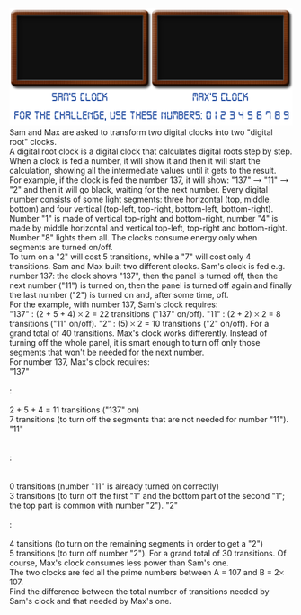   <img src="project/images/p_315_clocks.gif" />    Sam and Max are asked to transform two digital clocks into two "digital root" clocks.<br />  A digital root clock is a digital clock that calculates digital roots step by step.    When a clock is fed a number, it will show it and then it will start the calculation, showing all the intermediate values until it gets to the result.<br />  For example, if the clock is fed the number 137, it will show: "137" <img src='images/symbol_maps.gif' width='15' height='7' alt='&rarr;' border='0' style='vertical-align:middle;' /> "11" <img src='images/symbol_maps.gif' width='15' height='7' alt='&rarr;' border='0' style='vertical-align:middle;' /> "2" and then it will go black, waiting for the next number.    Every digital number consists of some light segments: three horizontal (top, middle, bottom) and four vertical (top-left, top-right, bottom-left, bottom-right).<br />  Number "1" is made of vertical top-right and bottom-right, number "4" is made by middle horizontal and vertical top-left, top-right and bottom-right. Number "8" lights them all.    The clocks consume energy only when segments are turned on/off.<br />  To turn on a "2" will cost 5 transitions, while a "7" will cost only 4 transitions.    Sam and Max built two different clocks.    Sam's clock is fed e.g. number 137: the clock shows "137", then the panel is turned off, then the next number ("11") is turned on, then the panel is turned off again and finally the last number ("2") is turned on and, after some time, off.<br />  For the example, with number 137, Sam's clock requires:<br />    "137"  :  (2 + 5 + 4) <img src='images/symbol_times.gif' width='9' height='9' alt='&times;' border='0' style='vertical-align:middle;' /> 2 = 22 transitions ("137" on/off).    "11"  :  (2 + 2) <img src='images/symbol_times.gif' width='9' height='9' alt='&times;' border='0' style='vertical-align:middle;' /> 2 = 8 transitions ("11" on/off).    "2"  :  (5) <img src='images/symbol_times.gif' width='9' height='9' alt='&times;' border='0' style='vertical-align:middle;' /> 2 = 10 transitions ("2" on/off).    For a grand total of 40 transitions.    Max's clock works differently. Instead of turning off the whole panel, it is smart enough to turn off only those segments that won't be needed for the next number.<br />  For number 137, Max's clock requires:<br />    "137"<br /><br />  :<br /><br />  2 + 5 + 4 = 11 transitions ("137" on)<br />  7 transitions (to turn off the segments that are not needed for number "11").    "11"<br /><br /><br />  :<br /><br /><br />  0 transitions (number "11" is already turned on correctly)<br />  3 transitions (to turn off the first "1" and the bottom part of the second "1"; <br />  the top part is common with number "2").    "2"<br /><br />  :<br /><br />  4 tansitions (to turn on the remaining segments in order to get a "2")<br />  5 transitions (to turn off number "2").    For a grand total of 30 transitions.    Of course, Max's clock consumes less power than Sam's one.<br />  The two clocks are fed all the prime numbers between A = 107 and B = 2<img src='images/symbol_times.gif' width='9' height='9' alt='&times;' border='0' style='vertical-align:middle;' />107. <br />  Find the difference between the total number of transitions needed by Sam's clock and that needed by Max's one.    